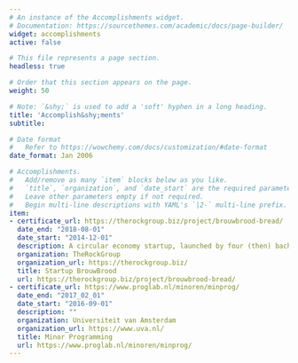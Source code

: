 ```yaml
---
# An instance of the Accomplishments widget.
# Documentation: https://sourcethemes.com/academic/docs/page-builder/
widget: accomplishments
active: false 

# This file represents a page section.
headless: true

# Order that this section appears on the page.
weight: 50

# Note: `&shy;` is used to add a 'soft' hyphen in a long heading.
title: 'Accomplish&shy;ments'
subtitle:

# Date format
#   Refer to https://wowchemy.com/docs/customization/#date-format
date_format: Jan 2006

# Accomplishments.
#   Add/remove as many `item` blocks below as you like.
#   `title`, `organization`, and `date_start` are the required parameters.
#   Leave other parameters empty if not required.
#   Begin multi-line descriptions with YAML's `|2-` multi-line prefix.
item:
- certificate_url: https://therockgroup.biz/project/brouwbrood-bread/
  date_end: "2018-08-01"
  date_start: "2014-12-01"
  description: A circular economy startup, launched by four (then) bachelor students, producing bread by upcycling brewers spent grains, locally in Amsterdam. 
  organization: TheRockGroup
  organization_url: https://therockgroup.biz/
  title: Startup BrouwBrood
  url: https://therockgroup.biz/project/brouwbrood-bread/
- certificate_url: https://www.proglab.nl/minoren/minprog/
  date_end: "2017_02_01"
  date_start: "2016-09-01"
  description: ""
  organization: Universiteit van Amsterdam
  organization_url: https://www.uva.nl/
  title: Minor Programming
  url: https://www.proglab.nl/minoren/minprog/
---
```

